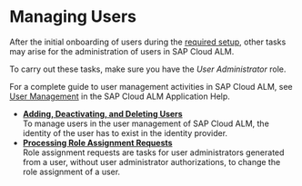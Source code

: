 <!-- loio04a9231884954a36b7392731dfd1ba7d -->

# Managing Users

After the initial onboarding of users during the [required setup](01_required_setup/step-2-assign-roles-to-users-in-sap-cloud-alm-7304b17.md), other tasks may arise for the administration of users in SAP Cloud ALM.

To carry out these tasks, make sure you have the *User Administrator* role.

For a complete guide to user management activities in SAP Cloud ALM, see [User Management](https://help.sap.com/docs/cloud-alm/applicationhelp/user-management) in the SAP Cloud ALM Application Help.

-   **[Adding, Deactivating, and Deleting Users](adding-deactivating-and-deleting-users-eaa4cab.md "To manage users in the user management of SAP Cloud ALM, the identity of the user has
		to exist in the identity provider.")**  
To manage users in the user management of SAP Cloud ALM, the identity of the user has to exist in the identity provider.
-   **[Processing Role Assignment Requests](processing-role-assignment-requests-3a0cad5.md "Role assignment requests are tasks
		for user administrators generated from a user, without user administrator authorizations, to
		change the role assignment of a user.")**  
Role assignment requests are tasks for user administrators generated from a user, without user administrator authorizations, to change the role assignment of a user.


